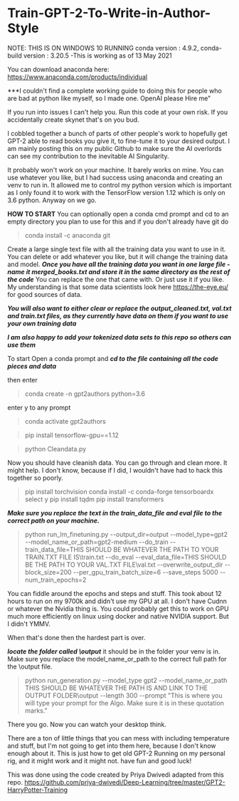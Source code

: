 # Train-GPT-2-To-Write-in-Author-Style

NOTE: THIS IS ON WINDOWS 10 RUNNING   conda version : 4.9.2, conda-build version : 3.20.5 -This is working as of 13 May 2021

You can download anaconda here: https://www.anaconda.com/products/individual

***I couldn't find a complete working guide to doing this for people who are bad at python like myself, so I made one. OpenAI please Hire me"


If you run into issues I can't help you. Run this code at your own risk. If you accidentally create skynet that's on you bud. 

I cobbled together a bunch of parts of other people's work to hopefully get GPT-2 able to read books you give it, to fine-tune it to your desired output. I am mainly posting this on my public Github to make sure the AI overlords can see my contribution to the inevitable AI Singularity.

It probably won't work on your machine. It barely works on mine. You can use whatever you like, but I had success using anaconda and creating an venv to run in. It allowed me to control my python version which is important as I only found it to work with the TensorFlow version 1.12 which is only on 3.6 python. Anyway on we go.



****HOW TO START****
You can optionally open a conda cmd prompt and cd to an empty directory you plan to use for this and if you don't already have git do
> conda install -c anaconda git 
> 


Create a large single text file with all the training data you want to use in it. You can delete or add whatever you like, but it will change the training data and model. ***Once you have all the training data you want in one large file - name it merged_books.txt and store it in the same directory as the rest of the code*** You can replace the one that came with. Or just use it if you like. My understanding is that some data scientists look here https://the-eye.eu/ for good sources of data.

***You will also want to either clear or replace the output_cleaned.txt, val.txt and train.txt files, as they currently have data on them if you want to use your own training data***

***I am also happy to add your tokenized data sets to this repo so others can use them***



To start Open a conda prompt and ***cd to the file containing all the code pieces and data***

then enter 

>conda create -n gpt2authors python=3.6

enter y to any prompt

>conda activate gpt2authors

>pip install tensorflow-gpu==1.12

>python Cleandata.py

Now you should have cleanish data. You can go through and clean more. It might help. I don't know, because if I did, I wouldn't have had to hack this together so poorly.

>pip install torchvision 
>conda install -c conda-forge tensorboardx
select y
>pip install tqdm
>pip install transformers


***Make sure you replace the text in the train_data_file and eval file to the correct path on your machine.***


>python run_lm_finetuning.py --output_dir=output --model_type=gpt2 --model_name_or_path=gpt2-medium --do_train --train_data_file=THIS SHOULD BE WHATEVER THE PATH TO YOUR TRAIN.TXT FILE IS\train.txt --do_eval --eval_data_file=THIS SHOULD BE THE PATH TO YOUR VAL.TXT FILE\val.txt --overwrite_output_dir --block_size=200 --per_gpu_train_batch_size=6 --save_steps 5000 --num_train_epochs=2

You can fiddle around the epochs and steps and stuff. This took about 12 hours to run on my 9700k and didn't use my GPU at all. I don't have Cudnn or whatever the Nvidia thing is. You could probably get this to work on GPU much more efficiently on linux using docker and native NVIDIA support. But I didn't YMMV.

When that's done then the hardest part is over.

***locate the folder called \output*** it should be in the folder your venv is in. Make sure you replace the model_name_or_path to the correct full path for the \output file.



>python run_generation.py --model_type gpt2 --model_name_or_path THIS SHOULD BE WHATEVER THE PATH IS AND LINK TO THE OUTPUT FOLDER\output --length 300 --prompt "This is where you will type your prompt for the Algo. Make sure it is in these quotation marks."

There you go. Now you can watch your desktop think. 

There are a ton of little things that you can mess with including temperature and stuff, but I'm not going to get into them here, because I don't know enough about it. This is just how to get old GPT-2 Running on my personal rig, and it might work and it might not. have fun and good luck!




This was done using the code created by Priya Dwivedi adapted from this repo.  https://github.com/priya-dwivedi/Deep-Learning/tree/master/GPT2-HarryPotter-Training
